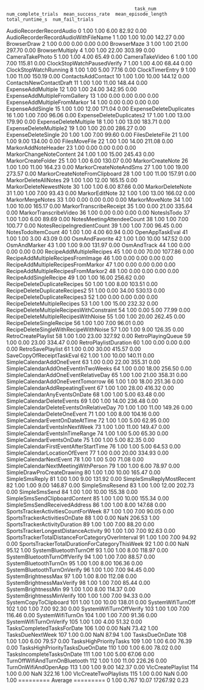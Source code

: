                                                    task_num  num_complete_trials  mean_success_rate  mean_episode_length  total_runtime_s  num_fail_trials
AudioRecorderRecordAudio                                  0                 1.00               1.00                 6.00            82.92             0.00
AudioRecorderRecordAudioWithFileName                      1                 1.00               1.00                10.00           142.27             0.00
BrowserDraw                                               2                 1.00               0.00                 0.00             0.00             0.00
BrowserMaze                                               3                 1.00               1.00                21.00           297.70             0.00
BrowserMultiply                                           4                 1.00               1.00                22.00           303.99             0.00
CameraTakePhoto                                           5                 1.00               1.00                 4.00            65.49             0.00
CameraTakeVideo                                           6                 1.00               1.00                 7.00           115.81             0.00
ClockStopWatchPausedVerify                                7                 1.00               1.00                 4.00            68.44             0.00
ClockStopWatchRunning                                     8                 1.00               1.00                 5.00            77.16             0.00
ClockTimerEntry                                           9                 1.00               1.00                11.00           150.19             0.00
ContactsAddContact                                       10                 1.00               1.00                10.00           144.12             0.00
ContactsNewContactDraft                                  11                 1.00               1.00                11.00           148.44             0.00
ExpenseAddMultiple                                       12                 1.00               1.00                24.00           342.95             0.00
ExpenseAddMultipleFromGallery                            13                 1.00               0.00                 0.00             0.00             0.00
ExpenseAddMultipleFromMarkor                             14                 1.00               0.00                 0.00             0.00             0.00
ExpenseAddSingle                                         15                 1.00               1.00                12.00           171.04             0.00
ExpenseDeleteDuplicates                                  16                 1.00               1.00                 7.00            96.06             0.00
ExpenseDeleteDuplicates2                                 17                 1.00               1.00                13.00           179.90             0.00
ExpenseDeleteMultiple                                    18                 1.00               1.00                13.00           183.71             0.00
ExpenseDeleteMultiple2                                   19                 1.00               1.00                20.00           286.27             0.00
ExpenseDeleteSingle                                      20                 1.00               1.00                 7.00            99.60             0.00
FilesDeleteFile                                          21                 1.00               1.00                 9.00           134.00             0.00
FilesMoveFile                                            22                 1.00               1.00                14.00           211.08             0.00
MarkorAddNoteHeader                                      23                 1.00               0.00                 0.00             0.00             0.00
MarkorChangeNoteContent                                  24                 1.00               1.00                15.00           245.43             0.00
MarkorCreateFolder                                       25                 1.00               1.00                 6.00           130.07             0.00
MarkorCreateNote                                         26                 1.00               1.00                11.00           164.23             0.00
MarkorCreateNoteAndSms                                   27                 1.00               1.00                19.00           273.57             0.00
MarkorCreateNoteFromClipboard                            28                 1.00               1.00                11.00           157.91             0.00
MarkorDeleteAllNotes                                     29                 1.00               1.00                12.00           165.15             0.00
MarkorDeleteNewestNote                                   30                 1.00               1.00                 6.00            87.66             0.00
MarkorDeleteNote                                         31                 1.00               1.00                 7.00            93.43             0.00
MarkorEditNote                                           32                 1.00               1.00                13.00           166.02             0.00
MarkorMergeNotes                                         33                 1.00               0.00                 0.00             0.00             0.00
MarkorMoveNote                                           34                 1.00               1.00                10.00           165.17             0.00
MarkorTranscribeReceipt                                  35                 1.00               0.00                21.00           335.64             0.00
MarkorTranscribeVideo                                    36                 1.00               0.00                 0.00             0.00             0.00
NotesIsTodo                                              37                 1.00               1.00                 6.00            89.69             0.00
NotesMeetingAttendeeCount                                38                 1.00               1.00                 7.00           100.77             0.00
NotesRecipeIngredientCount                               39                 1.00               1.00                 7.00            96.45             0.00
NotesTodoItemCount                                       40                 1.00               1.00                 4.00            60.94             0.00
OpenAppTaskEval                                          41                 1.00               1.00                 3.00            43.09             0.00
OsmAndFavorite                                           42                 1.00               1.00                10.00           147.52             0.00
OsmAndMarker                                             43                 1.00               1.00                 9.00           131.97             0.00
OsmAndTrack                                              44                 1.00               0.00                 0.00             0.00             0.00
RecipeAddMultipleRecipes                                 45                 1.00               0.00                70.00          1077.86             0.00
RecipeAddMultipleRecipesFromImage                        46                 1.00               0.00                 0.00             0.00             0.00
RecipeAddMultipleRecipesFromMarkor                       47                 1.00               0.00                 0.00             0.00             0.00
RecipeAddMultipleRecipesFromMarkor2                      48                 1.00               0.00                 0.00             0.00             0.00
RecipeAddSingleRecipe                                    49                 1.00               1.00                16.00           256.62             0.00
RecipeDeleteDuplicateRecipes                             50                 1.00               1.00                 8.00           103.51             0.00
RecipeDeleteDuplicateRecipes2                            51                 1.00               0.00                34.00           530.13             0.00
RecipeDeleteDuplicateRecipes3                            52                 1.00               0.00                 0.00             0.00             0.00
RecipeDeleteMultipleRecipes                              53                 1.00               1.00                15.00           232.32             0.00
RecipeDeleteMultipleRecipesWithConstraint                54                 1.00               0.00                 5.00            77.99             0.00
RecipeDeleteMultipleRecipesWithNoise                     55                 1.00               1.00                20.00           262.45             0.00
RecipeDeleteSingleRecipe                                 56                 1.00               1.00                 7.00            96.01             0.00
RecipeDeleteSingleWithRecipeWithNoise                    57                 1.00               1.00                 9.00           126.35             0.00
RetroCreatePlaylist                                      58                 1.00               1.00                23.00           327.92             0.00
RetroPlayingQueue                                        59                 1.00               0.00                23.00           334.47             0.00
RetroPlaylistDuration                                    60                 1.00               0.00                 0.00             0.00             0.00
RetroSavePlaylist                                        61                 1.00               0.00                30.00           415.57             0.00
SaveCopyOfReceiptTaskEval                                62                 1.00               1.00                10.00           140.11             0.00
SimpleCalendarAddOneEvent                                63                 1.00               0.00                22.00           355.31             0.00
SimpleCalendarAddOneEventInTwoWeeks                      64                 1.00               0.00                18.00           256.50             0.00
SimpleCalendarAddOneEventRelativeDay                     65                 1.00               1.00                21.00           358.31             0.00
SimpleCalendarAddOneEventTomorrow                        66                 1.00               1.00                18.00           251.36             0.00
SimpleCalendarAddRepeatingEvent                          67                 1.00               1.00                28.00           416.32             0.00
SimpleCalendarAnyEventsOnDate                            68                 1.00               1.00                 5.00            63.48             0.00
SimpleCalendarDeleteEvents                               69                 1.00               1.00                14.00           236.48             0.00
SimpleCalendarDeleteEventsOnRelativeDay                  70                 1.00               1.00                11.00           149.26             0.00
SimpleCalendarDeleteOneEvent                             71                 1.00               1.00                 8.00           104.16             0.00
SimpleCalendarEventOnDateAtTime                          72                 1.00               1.00                 5.00            62.95             0.00
SimpleCalendarEventsInNextWeek                           73                 1.00               1.00                11.00           149.47             0.00
SimpleCalendarEventsInTimeRange                          74                 1.00               1.00                 5.00            65.30             0.00
SimpleCalendarEventsOnDate                               75                 1.00               1.00                 5.00            82.35             0.00
SimpleCalendarFirstEventAfterStartTime                   76                 1.00               1.00                 5.00            64.53             0.00
SimpleCalendarLocationOfEvent                            77                 1.00               0.00                20.00           334.93             0.00
SimpleCalendarNextEvent                                  78                 1.00               1.00                 5.00            71.08             0.00
SimpleCalendarNextMeetingWithPerson                      79                 1.00               1.00                 6.00            78.97             0.00
SimpleDrawProCreateDrawing                               80                 1.00               1.00                10.00           165.47             0.00
SimpleSmsReply                                           81                 1.00               1.00                 9.00           131.92             0.00
SimpleSmsReplyMostRecent                                 82                 1.00               1.00                 9.00           146.87             0.00
SimpleSmsResend                                          83                 1.00               1.00                12.00           202.73             0.00
SimpleSmsSend                                            84                 1.00               1.00                10.00           155.38             0.00
SimpleSmsSendClipboardContent                            85                 1.00               1.00                10.00           155.34             0.00
SimpleSmsSendReceivedAddress                             86                 1.00               1.00                 8.00           147.68             0.00
SportsTrackerActivitiesCountForWeek                      87                 1.00               1.00                 7.00            90.05             0.00
SportsTrackerActivitiesOnDate                            88                 1.00               0.00                  NaN           206.53             1.00
SportsTrackerActivityDuration                            89                 1.00               1.00                 7.00            88.20             0.00
SportsTrackerLongestDistanceActivity                     90                 1.00               1.00                 7.00            92.63             0.00
SportsTrackerTotalDistanceForCategoryOverInterval        91                 1.00               1.00                 7.00            94.92             0.00
SportsTrackerTotalDurationForCategoryThisWeek            92                 1.00               0.00                  NaN            95.12             1.00
SystemBluetoothTurnOff                                   93                 1.00               1.00                 8.00           118.97             0.00
SystemBluetoothTurnOffVerify                             94                 1.00               1.00                 7.00            88.57             0.00
SystemBluetoothTurnOn                                    95                 1.00               1.00                 8.00           106.36             0.00
SystemBluetoothTurnOnVerify                              96                 1.00               1.00                 7.00            94.45             0.00
SystemBrightnessMax                                      97                 1.00               1.00                 8.00           112.08             0.00
SystemBrightnessMaxVerify                                98                 1.00               1.00                 7.00            85.44             0.00
SystemBrightnessMin                                      99                 1.00               1.00                 8.00           114.37             0.00
SystemBrightnessMinVerify                               100                 1.00               1.00                 7.00            94.33             0.00
SystemCopyToClipboard                                   101                 1.00               1.00                10.00           138.01             0.00
SystemWifiTurnOff                                       102                 1.00               1.00                 7.00            92.30             0.00
SystemWifiTurnOffVerify                                 103                 1.00               1.00                 7.00           116.46             0.00
SystemWifiTurnOn                                        104                 1.00               1.00                 7.00            91.36             0.00
SystemWifiTurnOnVerify                                  105                 1.00               1.00                 4.00            51.32             0.00
TasksCompletedTasksForDate                              106                 1.00               0.00                  NaN            73.42             1.00
TasksDueNextWeek                                        107                 1.00               0.00                  NaN            87.94             1.00
TasksDueOnDate                                          108                 1.00               1.00                 6.00            79.57             0.00
TasksHighPriorityTasks                                  109                 1.00               1.00                 6.00            76.39             0.00
TasksHighPriorityTasksDueOnDate                         110                 1.00               1.00                 6.00            78.02             0.00
TasksIncompleteTasksOnDate                              111                 1.00               1.00                 5.00            67.06             0.00
TurnOffWifiAndTurnOnBluetooth                           112                 1.00               1.00                11.00           226.26             0.00
TurnOnWifiAndOpenApp                                    113                 1.00               1.00                 9.00           142.37             0.00
VlcCreatePlaylist                                       114                 1.00               0.00                  NaN           322.16             1.00
VlcCreateTwoPlaylists                                   115                 1.00               0.00                  NaN             0.00             1.00
========= Average =========                               0                 1.00               0.767               10.07         17267.92             0.23

